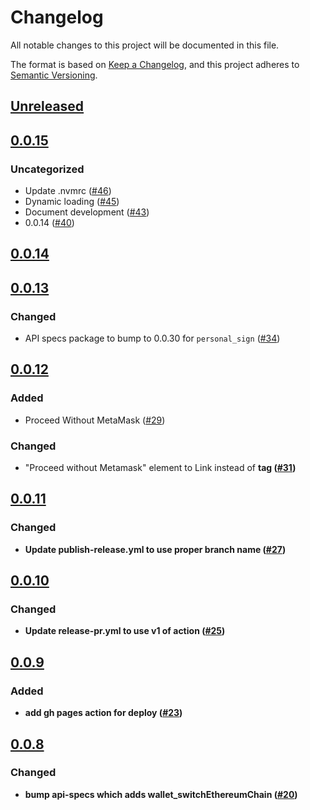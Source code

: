 # Changelog
All notable changes to this project will be documented in this file.

The format is based on [Keep a Changelog](https://keepachangelog.com/en/1.0.0/),
and this project adheres to [Semantic Versioning](https://semver.org/spec/v2.0.0.html).

## [Unreleased]

## [0.0.15]
### Uncategorized
- Update .nvmrc ([#46](https://github.com/MetaMask/api-playground/pull/46))
- Dynamic loading ([#45](https://github.com/MetaMask/api-playground/pull/45))
- Document development ([#43](https://github.com/MetaMask/api-playground/pull/43))
- 0.0.14 ([#40](https://github.com/MetaMask/api-playground/pull/40))

## [0.0.14]

## [0.0.13]
### Changed
- API specs package to bump to 0.0.30 for `personal_sign` ([#34](https://github.com/MetaMask/api-playground/pull/34))

## [0.0.12]
### Added
- Proceed Without MetaMask ([#29](https://github.com/MetaMask/api-playground/pull/29))

### Changed
- "Proceed without Metamask" element to Link instead of <b> tag ([#31](https://github.com/MetaMask/api-playground/pull/31))

## [0.0.11]
### Changed
- Update publish-release.yml to use proper branch name ([#27](https://github.com/MetaMask/api-playground/pull/27))

## [0.0.10]
### Changed
- Update release-pr.yml to use v1 of action ([#25](https://github.com/MetaMask/api-playground/pull/25))


## [0.0.9]
### Added
- add gh pages action for deploy ([#23](https://github.com/MetaMask/api-playground/pull/23))

## [0.0.8]
### Changed
- bump api-specs which adds wallet_switchEthereumChain ([#20](https://github.com/MetaMask/api-playground/pull/20))

[Unreleased]: https://github.com/MetaMask/api-playground/compare/v0.0.15...HEAD
[0.0.15]: https://github.com/MetaMask/api-playground/compare/v0.0.14...v0.0.15
[0.0.14]: https://github.com/MetaMask/api-playground/compare/v0.0.13...v0.0.14
[0.0.13]: https://github.com/MetaMask/api-playground/compare/v0.0.12...v0.0.13
[0.0.12]: https://github.com/MetaMask/api-playground/compare/v0.0.11...v0.0.12
[0.0.11]: https://github.com/MetaMask/api-playground/compare/v0.0.10...v0.0.11
[0.0.10]: https://github.com/MetaMask/api-playground/compare/v0.0.9...v0.0.10
[0.0.9]: https://github.com/MetaMask/api-playground/compare/v0.0.8...v0.0.9
[0.0.8]: https://github.com/MetaMask/api-playground/releases/tag/v0.0.8
